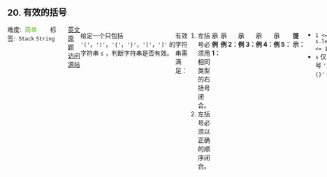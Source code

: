 <div style="font-size: 20px; margin-bottom: 15px; font-weight: bold;">20. 有效的括号</div>
<div style="display: flex; font-size: 14px; justify-content: space-between;"><div><span style="margin-right: 30px;">难度:&nbsp;&nbsp;<label style="color: rgb(90, 183, 38);">简单</label></span><span style="margin-right: 30px;">标签:&nbsp;&nbsp;<code>Stack</code>&nbsp;<code>String</code></span></div><div><span style="margin-right: 15px;"><a href="https://leetcode.com/problems/valid-parentheses/">英文原题</a></span><span><a href="https://leetcode-cn.com/problems/valid-parentheses/">访问源站</a></span></div>
<hr style="height: 1px; margin: 1em 0px;" />
<p>给定一个只包括 <code>'('</code>，<code>')'</code>，<code>'{'</code>，<code>'}'</code>，<code>'['</code>，<code>']'</code> 的字符串 <code>s</code> ，判断字符串是否有效。</p>

<p>有效字符串需满足：</p>

<ol>
	<li>左括号必须用相同类型的右括号闭合。</li>
	<li>左括号必须以正确的顺序闭合。</li>
</ol>

<p> </p>

<p><strong>示例 1：</strong></p>

<pre>
<strong>输入：</strong>s = "()"
<strong>输出：</strong>true
</pre>

<p><strong>示例 2：</strong></p>

<pre>
<strong>输入：</strong>s = "()[]{}"
<strong>输出：</strong>true
</pre>

<p><strong>示例 3：</strong></p>

<pre>
<strong>输入：</strong>s = "(]"
<strong>输出：</strong>false
</pre>

<p><strong>示例 4：</strong></p>

<pre>
<strong>输入：</strong>s = "([)]"
<strong>输出：</strong>false
</pre>

<p><strong>示例 5：</strong></p>

<pre>
<strong>输入：</strong>s = "{[]}"
<strong>输出：</strong>true</pre>

<p> </p>

<p><strong>提示：</strong></p>

<ul>
	<li><code>1 <= s.length <= 10<sup>4</sup></code></li>
	<li><code>s</code> 仅由括号 <code>'()[]{}'</code> 组成</li>
</ul>

<hr style="height: 1px; margin: 1em 0px;" />
<strong>第2次解答</strong>
```javascript
/**
 * @param {string} s
 * @return {boolean}
 */
var isValid = function (s) {
  // 将左括号加入栈中，遇到右空号出栈，如果左右括号不匹配，返回 false， 如果循环结束后栈中还有数据，说明不匹配
  let stacks = [];
  for (let i = 0; i < s.length; i++) {
    if (s[i] === "(" || s[i] === "{" || s[i] === "[") {
      stacks.push(s[i]);
    }
    if (
      (s[i] === ")" && stacks.pop() !== "(") ||
      (s[i] === "}" && stacks.pop() !== "{") ||
      (s[i] === "]" && stacks.pop() !== "[")
    ) {
      return false;
    }
  }

  return stacks.length === 0;
};
<div style="font-size: 20px; margin-bottom: 15px; font-weight: bold;">20. 有效的括号</div>,<div style="display: flex; font-size: 14px; justify-content: space-between;"><div><span style="margin-right: 30px;">难度:&nbsp;&nbsp;<label style="color: rgb(90, 183, 38);">简单</label></span><span style="margin-right: 30px;">标签:&nbsp;&nbsp;<code>Stack</code>&nbsp;<code>String</code></span></div><div><span style="margin-right: 15px;"><a href="https://leetcode.com/problems/valid-parentheses/">英文原题</a></span><span><a href="https://leetcode-cn.com/problems/valid-parentheses/">访问源站</a></span></div>,<hr style="height: 1px; margin: 1em 0px;" />,<p>给定一个只包括 <code>'('</code>，<code>')'</code>，<code>'{'</code>，<code>'}'</code>，<code>'['</code>，<code>']'</code> 的字符串 <code>s</code> ，判断字符串是否有效。</p>

<p>有效字符串需满足：</p>

<ol>
	<li>左括号必须用相同类型的右括号闭合。</li>
	<li>左括号必须以正确的顺序闭合。</li>
</ol>

<p> </p>

<p><strong>示例 1：</strong></p>

<pre>
<strong>输入：</strong>s = "()"
<strong>输出：</strong>true
</pre>

<p><strong>示例 2：</strong></p>

<pre>
<strong>输入：</strong>s = "()[]{}"
<strong>输出：</strong>true
</pre>

<p><strong>示例 3：</strong></p>

<pre>
<strong>输入：</strong>s = "(]"
<strong>输出：</strong>false
</pre>

<p><strong>示例 4：</strong></p>

<pre>
<strong>输入：</strong>s = "([)]"
<strong>输出：</strong>false
</pre>

<p><strong>示例 5：</strong></p>

<pre>
<strong>输入：</strong>s = "{[]}"
<strong>输出：</strong>true</pre>

<p> </p>

<p><strong>提示：</strong></p>

<ul>
	<li><code>1 <= s.length <= 10<sup>4</sup></code></li>
	<li><code>s</code> 仅由括号 <code>'()[]{}'</code> 组成</li>
</ul>
,<hr style="height: 1px; margin: 1em 0px;" />,<strong>第2次解答</strong>,```javascript,/**, * @param {string} s, * @return {boolean}, */,var isValid = function (s) {,  // 将左括号加入栈中，遇到右空号出栈，如果左右括号不匹配，返回 false， 如果循环结束后栈中还有数据，说明不匹配,  let stacks = [];,  for (let i = 0; i < s.length; i++) {,    if (s[i] === "(" || s[i] === "{" || s[i] === "[") {,      stacks.push(s[i]);,    },    if (,      (s[i] === ")" && stacks.pop() !== "(") ||,      (s[i] === "}" && stacks.pop() !== "{") ||,      (s[i] === "]" && stacks.pop() !== "["),    ) {,      return false;,    },  },,  return stacks.length === 0;,};,```,<hr style="height: 1px; margin: 1em 0px;" />,<strong>第1次解答</strong>,```javascript,/**, * @param {string} s, * @return {boolean}, */,var isValid = function (s) {,  // 括号匹配映射关系,  const matchMap = {,    ")": "(",,    "]": "[",,    "}": "{",,  };,  // 用一个 Stack 存放满足要求的左括号。,  const stack = [];,,  for (let i = 0; i < s.length; i++) {,    // 如果命中左边括号，就把括号放入 Stack,    if (["(", "[", "{"].includes(s[i])) {,      stack.push(s[i]);,      // 如果当前字符不是左括号，就通过匹配映射关系查找当前对应的左括号和上次最后插入到 Stack 里的左括号,    } else if (matchMap[s[i]] === stack[stack.length - 1]) {,      // 如果一致，说明两个括号匹配，则当前括号校验完成,      stack.pop();,    } else {,      // 如果不一致，则直接返回 false,      return false;,    },  },  // 如果 Stack 为空，则证明全部比较完成，全部匹配成功,  return stack.length === 0;,};,```